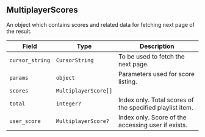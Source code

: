 ## MultiplayerScores

An object which contains scores and related data for fetching next page of the result.

Field           | Type                 | Description
--------------- | -------------------- | -------------------------------------------------------------
`cursor_string` | `CursorString`       | To be used to fetch the next page.
`params`        | `object`             | Parameters used for score listing.
`scores`        | `MultiplayerScore[]` | |
`total`         | `integer?`           | Index only. Total scores of the specified playlist item.
`user_score`    | `MultiplayerScore?`  | Index only. Score of the accessing user if exists.
